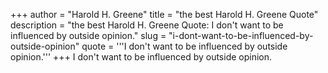 +++
author = "Harold H. Greene"
title = "the best Harold H. Greene Quote"
description = "the best Harold H. Greene Quote: I don't want to be influenced by outside opinion."
slug = "i-dont-want-to-be-influenced-by-outside-opinion"
quote = '''I don't want to be influenced by outside opinion.'''
+++
I don't want to be influenced by outside opinion.
